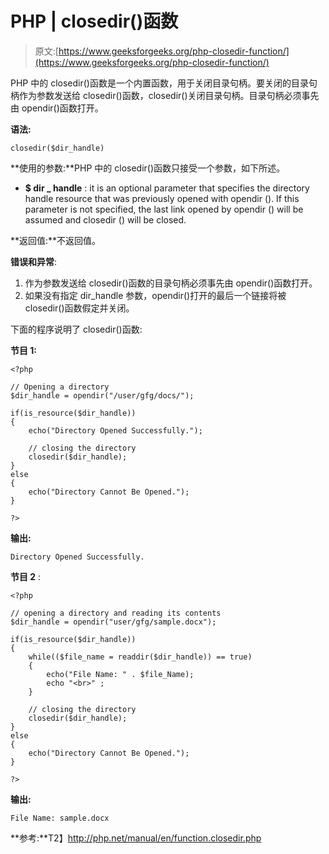 # PHP | closedir()函数

> 原文:[https://www.geeksforgeeks.org/php-closedir-function/](https://www.geeksforgeeks.org/php-closedir-function/)

PHP 中的 closedir()函数是一个内置函数，用于关闭目录句柄。要关闭的目录句柄作为参数发送给 closedir()函数，closedir()关闭目录句柄。目录句柄必须事先由 opendir()函数打开。

**语法:**

```
closedir($dir_handle)

```

**使用的参数:**PHP 中的 closedir()函数只接受一个参数，如下所述。

*   **$ dir _ handle** : it is an optional parameter that specifies the directory handle resource that was previously opened with opendir (). If this parameter is not specified, the last link opened by opendir () will be assumed and closedir () will be closed.

**返回值:**不返回值。

**错误和异常**:

1.  作为参数发送给 closedir()函数的目录句柄必须事先由 opendir()函数打开。
2.  如果没有指定 dir_handle 参数，opendir()打开的最后一个链接将被 closedir()函数假定并关闭。

下面的程序说明了 closedir()函数:

**节目 1:**

```
<?php

// Opening a directory
$dir_handle = opendir("/user/gfg/docs/");

if(is_resource($dir_handle))
{ 
    echo("Directory Opened Successfully.");

    // closing the directory
    closedir($dir_handle);
}
else
{
    echo("Directory Cannot Be Opened.");
} 

?>
```

**输出:**

```
Directory Opened Successfully.

```

**节目 2** :

```
<?php

// opening a directory and reading its contents
$dir_handle = opendir("user/gfg/sample.docx");

if(is_resource($dir_handle)) 
{ 
    while(($file_name = readdir($dir_handle)) == true) 
    { 
        echo("File Name: " . $file_Name);
        echo "<br>" ; 
    } 

    // closing the directory
    closedir($dir_handle);
}
else
{
    echo("Directory Cannot Be Opened.");
}

?>
```

**输出:**

```
File Name: sample.docx

```

**参考:**T2】http://php.net/manual/en/function.closedir.php